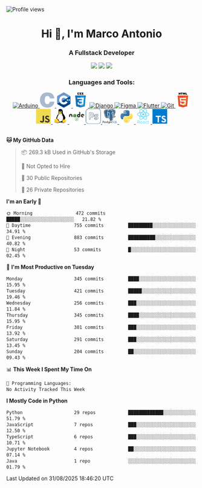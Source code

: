 <p align="left">
  <img src="https://komarev.com/ghpvc/?username=marco-antonio-rodrigues&label=Profile%20views&color=0e75b6&style=flat" alt="Profile views" />
</p>

<h1 align="center">Hi 👋, I'm Marco Antonio</h1>
<h3 align="center">A Fullstack Developer</h3>

<div align="center">
  <a href="https://linkedin.com/in/marco-antonio-rodrigues-gomes-de-souza" target="_blank"><img src="https://img.shields.io/badge/LinkedIn-0077B5?style=for-the-badge&logo=linkedin&logoColor=white" target="_blank"></a> 
  <a href = "mailto:marcoantoniorodriguesdev@gmail.com"><img src="https://img.shields.io/badge/-Gmail-%23333?style=for-the-badge&logo=gmail&logoColor=white" target="_blank"></a>
  <a href = "https://t.me/dev_marcoglg"><img src="https://img.shields.io/badge/Telegram-2CA5E0?style=for-the-badge&logo=telegram&logoColor=white" target="_blank"></a>
</div>

<div align="center">  
  <h3 align="center">Languages and Tools:</h3>
  <a href="https://www.arduino.cc/" target="_blank" rel="noreferrer">
    <img src="https://cdn.worldvectorlogo.com/logos/arduino-1.svg" alt="Arduino" width="40" height="40"/>
  </a>
  <a href="https://www.cprogramming.com/" target="_blank" rel="noreferrer">
    <img src="https://raw.githubusercontent.com/devicons/devicon/master/icons/c/c-original.svg" alt="C" width="40" height="40"/>
  </a>
  <a href="https://www.w3schools.com/cpp/" target="_blank" rel="noreferrer">
    <img src="https://raw.githubusercontent.com/devicons/devicon/master/icons/cplusplus/cplusplus-original.svg" alt="C++" width="40" height="40"/>
  </a>
  <a href="https://www.w3schools.com/css/" target="_blank" rel="noreferrer">
    <img src="https://raw.githubusercontent.com/devicons/devicon/master/icons/css3/css3-original-wordmark.svg" alt="CSS3" width="40" height="40"/>
  </a>
  <a href="https://www.djangoproject.com/" target="_blank" rel="noreferrer">
    <img src="https://cdn.worldvectorlogo.com/logos/django.svg" alt="Django" width="40" height="40"/>
  </a>
  <a href="https://www.figma.com/" target="_blank" rel="noreferrer">
    <img src="https://www.vectorlogo.zone/logos/figma/figma-icon.svg" alt="Figma" width="40" height="40"/>
  </a>
  <a href="https://flutter.dev" target="_blank" rel="noreferrer">
    <img src="https://www.vectorlogo.zone/logos/flutterio/flutterio-icon.svg" alt="Flutter" width="40" height="40"/>
  </a>
  <a href="https://git-scm.com/" target="_blank" rel="noreferrer">
    <img src="https://www.vectorlogo.zone/logos/git-scm/git-scm-icon.svg" alt="Git" width="40" height="40"/>
  </a>
  <a href="https://www.w3.org/html/" target="_blank" rel="noreferrer">
    <img src="https://raw.githubusercontent.com/devicons/devicon/master/icons/html5/html5-original-wordmark.svg" alt="HTML5" width="40" height="40"/>
  </a>
  <a href="https://developer.mozilla.org/en-US/docs/Web/JavaScript" target="_blank" rel="noreferrer">
    <img src="https://raw.githubusercontent.com/devicons/devicon/master/icons/javascript/javascript-original.svg" alt="JavaScript" width="40" height="40"/>
  </a>
  <a href="https://www.linux.org/" target="_blank" rel="noreferrer">
    <img src="https://raw.githubusercontent.com/devicons/devicon/master/icons/linux/linux-original.svg" alt="Linux" width="40" height="40"/>
  </a>
  <a href="https://nodejs.org" target="_blank" rel="noreferrer">
    <img src="https://raw.githubusercontent.com/devicons/devicon/master/icons/nodejs/nodejs-original-wordmark.svg" alt="Node.js" width="40" height="40"/>
  </a>
  <a href="https://www.photoshop.com/en" target="_blank" rel="noreferrer">
    <img src="https://raw.githubusercontent.com/devicons/devicon/master/icons/photoshop/photoshop-line.svg" alt="Photoshop" width="40" height="40"/>
  </a>
  <a href="https://www.postgresql.org" target="_blank" rel="noreferrer">
    <img src="https://raw.githubusercontent.com/devicons/devicon/master/icons/postgresql/postgresql-original-wordmark.svg" alt="PostgreSQL" width="40" height="40"/>
  </a>
  <a href="https://www.python.org" target="_blank" rel="noreferrer">
    <img src="https://raw.githubusercontent.com/devicons/devicon/master/icons/python/python-original.svg" alt="Python" width="40" height="40"/>
  </a>
  <a href="https://reactjs.org/" target="_blank" rel="noreferrer">
    <img src="https://raw.githubusercontent.com/devicons/devicon/master/icons/react/react-original-wordmark.svg" alt="React" width="40" height="40"/>
  </a>
  <a href="https://www.typescriptlang.org/" target="_blank" rel="noreferrer">
    <img src="https://raw.githubusercontent.com/devicons/devicon/master/icons/typescript/typescript-original.svg" alt="TypeScript" width="40" height="40"/>
  </a>
</div>

<br/>

<!--START_SECTION:waka-->
**🐱 My GitHub Data** 

> 📦 269.3 kB Used in GitHub's Storage 
 > 
> 🚫 Not Opted to Hire
 > 
> 📜 30 Public Repositories 
 > 
> 🔑 26 Private Repositories 
 > 
**I'm an Early 🐤** 

```text
🌞 Morning                472 commits         █████░░░░░░░░░░░░░░░░░░░░   21.82 % 
🌆 Daytime                755 commits         █████████░░░░░░░░░░░░░░░░   34.91 % 
🌃 Evening                883 commits         ██████████░░░░░░░░░░░░░░░   40.82 % 
🌙 Night                  53 commits          █░░░░░░░░░░░░░░░░░░░░░░░░   02.45 % 
```
📅 **I'm Most Productive on Tuesday** 

```text
Monday                   345 commits         ████░░░░░░░░░░░░░░░░░░░░░   15.95 % 
Tuesday                  421 commits         █████░░░░░░░░░░░░░░░░░░░░   19.46 % 
Wednesday                256 commits         ███░░░░░░░░░░░░░░░░░░░░░░   11.84 % 
Thursday                 345 commits         ████░░░░░░░░░░░░░░░░░░░░░   15.95 % 
Friday                   301 commits         ███░░░░░░░░░░░░░░░░░░░░░░   13.92 % 
Saturday                 291 commits         ███░░░░░░░░░░░░░░░░░░░░░░   13.45 % 
Sunday                   204 commits         ██░░░░░░░░░░░░░░░░░░░░░░░   09.43 % 
```


📊 **This Week I Spent My Time On** 

```text
💬 Programming Languages: 
No Activity Tracked This Week
```

**I Mostly Code in Python** 

```text
Python                   29 repos            █████████████░░░░░░░░░░░░   51.79 % 
JavaScript               7 repos             ███░░░░░░░░░░░░░░░░░░░░░░   12.50 % 
TypeScript               6 repos             ███░░░░░░░░░░░░░░░░░░░░░░   10.71 % 
Jupyter Notebook         4 repos             ██░░░░░░░░░░░░░░░░░░░░░░░   07.14 % 
Java                     1 repo              ░░░░░░░░░░░░░░░░░░░░░░░░░   01.79 % 
```




 Last Updated on 31/08/2025 18:46:20 UTC
<!--END_SECTION:waka-->
